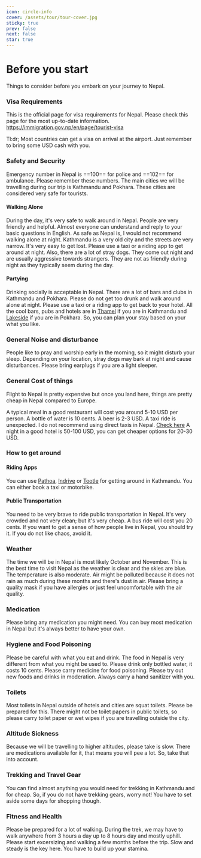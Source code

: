 ```yaml
---
icon: circle-info
cover: /assets/tour/tour-cover.jpg
sticky: true
prev: false
next: false
star: true
---
```


# Before you start

Things to consider before you embark on your journey to Nepal.

### Visa Requirements

This is the official page for visa requirements for Nepal. Please check this page for the most up-to-date information.
https://immigration.gov.np/en/page/tourist-visa  

Tl:dr; Most countries can get a visa on arrival at the airport. Just remember to bring some USD cash with you.

### Safety and Security

Emergency number in Nepal is ==100== for police and ==102== for ambulance. Please remember these numbers. The main cities we will be travelling during our trip is Kathmandu and Pokhara. These cities are considered very safe for tourists.

#### Walking Alone

During the day, it's very safe to walk around in Nepal. People are very friendly and helpful. Almost everyone can understand and reply to your basic questions in English.
As safe as Nepal is, I would not recommend walking alone at night. Kathmandu is a very old city and the streets are very narrow. It's very easy to get lost. Please use a taxi or a riding app to get around at night.
Also, there are a lot of stray dogs. They come out night and are usually aggressive towards strangers. They are not as friendly during night as they typically seem during the day.

#### Partying

Drinking socially is acceptable in Nepal. There are a lot of bars and clubs in Kathmandu and Pokhara. Please do not get too drunk and walk around alone at night. Please use a taxi or a riding app to get back to your hotel. All the cool bars, pubs and hotels are in [Thamel](https://maps.app.goo.gl/fUAiJoge9xK7Wx2m6) if  you are in Kathmandu and [Lakeside](https://maps.app.goo.gl/CeGWbqqU1D5VLWgM6) if you are in Pokhara. So, you can plan your stay based on your what you like.

### General Noise and disturbance

People like to pray and worship early in the morning, so it might disturb your sleep. Depending on your location, stray dogs may bark at night and cause disturbances. Please bring earplugs if you are a light sleeper.

### General Cost of things

Flight to Nepal is pretty expensive but once you land here, things are pretty cheap in Nepal compared to Europe.

A typical meal in a good restaurant will cost you around 5-10 USD per person. 
A bottle of water is 10 cents. 
A beer is 2-3 USD. 
A taxi ride is unexpected. I do not recommend using direct taxis in Nepal. [Check here](##how-to-get-around)
A night in a good hotel is 50-100 USD, you can get cheaper options for 20-30 USD.

### How to get around

#### Riding Apps

You can use [Pathoa](https://pathao.com/np/pathao-app/), [Indrive](https://indrive.com/en-np) or [Tootle](https://www.tootle.com.np/) for getting around in Kathmandu. You can either book a taxi or motorbike.

#### Public Transportation

You need to be very brave to ride public transportation in Nepal. It's very crowded and not very clean; but it's very cheap. A bus ride will cost you 20 cents. If you want to get a sense of how people live in Nepal, you should try it. If you do not like chaos, avoid it.

### Weather

The time we will be in Nepal is most likely October and November. This is the best time to visit Nepal as the weather is clear and the skies are blue. The temperature is also moderate. Air might be polluted because it does not rain as much during these months and there's dust in air. 
Please bring a quality mask if you have allergies or just feel uncomfortable with the air quality.

### Medication

Please bring any medication you might need. You can buy most medication in Nepal but it's always better to have your own.

### Hygiene and Food Poisoning

Please be careful with what you eat and drink. The food in Nepal is very different from what you might be used to. Please drink only bottled water, it costs 10 cents. Please carry medicine for food poisoning.
Please try out new foods and drinks in moderation. Always carry a hand sanitizer with you.

### Toilets

Most toilets in Nepal outside of hotels and cities are squat toilets. Please be prepared for this. There might not be toilet papers in public toilets, so please carry toilet paper or wet wipes if you are travelling outside the city.

### Altitude Sickness

Because we will be travelling to higher altitudes, please take is slow. There are medications available for it, that means you will pee a lot. So, take that into account.

### Trekking and Travel Gear

You can find almost anything you would need for trekking in Kathmandu and for cheap. So, if you do not have trekking gears, worry not! You have to set aside some days for shopping though.

### Fitness and Health

Please be prepared for a lot of walking. During the trek, we may have to walk anywhere from 3 hours a day up to 8 hours day and mostly uphill. Please start excersizing and walking a few months before the trip. Slow and steady is the key here. You have to build up your stamina.
